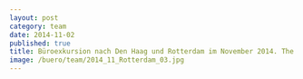 ```yaml
---
layout: post
category: team
date: 2014-11-02
published: true
title: Büroexkursion nach Den Haag und Rotterdam im November 2014. The Boys.
image: /buero/team/2014_11_Rotterdam_03.jpg
---
```

